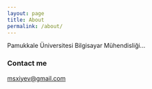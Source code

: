 ```yaml
---
layout: page
title: About
permalink: /about/
---
```


Pamukkale Üniversitesi Bilgisayar Mühendisliği...


### Contact me

[msxiyev@gmail.com](mailto:msxiyev@gmail.com)
